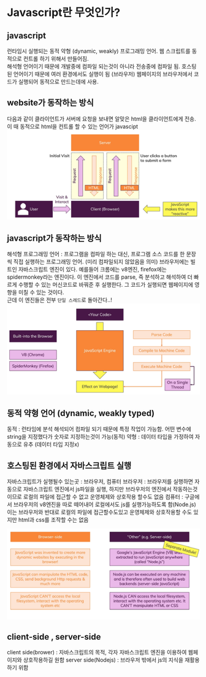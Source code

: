 # Javascript란 무엇인가?

## javascript

런타임시 실행되는 동적 약형 (dynamic, weakly) 프로그래밍 언어. 웹 스크립트를 동적으로 컨트롤 하기 위해서 만들어짐.  
해석형 언어이기 때문에 개발중에 컴파일 되는것이 아니라 전송중에 컴파일 됨.
호스팅 된 언어이기 때문에 여러 환경에서도 실행이 됨 (브라우저)
웹페이지의 브라우저에서 코드가 실행되어 동적으로 만드는데에 사용.

## website가 동작하는 방식

다음과 같이 클라이언트가 서버에 요청을 보내면 알맞은 html을 클라이언트에게 전송.  
이 때 동적으로 html을 컨트롤 할 수 있는 언어가 javascipt
![](images/2022-07-05-01-30-54.png)

## javascript가 동작하는 방식

해석형 프로그래밍 언어 : 프로그램을 컴파일 하는 대신, 프로그램 소스 코드를 한 문장씩 직접 실행하는 프로그래밍 언어. (미리 컴파일되지 않았음을 의미)
브라우저에는 빌트인 자바스크립트 엔진이 있다. 예를들어 크롬에는 v8엔진, firefox에는 spidermonkey라는 엔진이다. 이 엔진에서 코드를 parse, 즉 분석하고 해석하여 더 빠르게 수행할 수 있는 머신코드로 바꿔준 후 실행한다. 그 코드가 실행되면 웹페이지에 영향을 미칠 수 있는 것이다.  
근데 이 엔진들은 전부 `단일 스레드`로 돌아간다..!
![](images/2022-07-05-01-52-23.png)

## 동적 약형 언어 (dynamic, weakly typed)

동적 : 런타임에 분석 해석되어 컴파일 되기 때문에 특정 작업이 가능함. 어떤 변수에 string을 지정했다가 숫자로 지정하는것이 가능(동적)
약형 : 데이터 타입을 가정하여 자동으로 유추 (데이터 타입 지정x)

## 호스팅된 환경에서 자바스크립트 실행

자바스크립트가 실행될수 있는곳 : 브라우저, 컴퓨터
브라우저 : 브라우저를 실행하면 자동으로 자바스크립트 엔진에서 js파일을 실행, 하지만 브라우저의 엔진에서 작동하는것이므로 로컬의 파일에 접근할 수 없고 운영체제와 상호작용 할수도 없음
컴퓨터 : 구글에서 브라우저의 v8엔진을 따로 떼어내어 로컬에서도 js를 실행가능하도록 함(Node.js)  
이는 브라우저와 반대로 로컬의 파일에 접근할수도있고 운영체제와 상호작용할 수도 있지만 html과 css를 조작할 수는 없음

![](images/2022-07-05-02-06-23.png)

## client-side , server-side

client side(brower) : 자바스크립트의 목적, 각자 자바스크립트 엔진을 이용하여 웹페이지와 상호작용하길 원함
server side(Nodejs) : 브라우저 밖에서 js의 지식을 재활용 하기 위함

